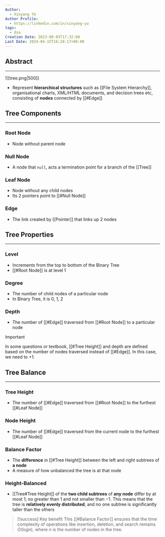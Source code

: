 ```yaml
---
Author:
  - Xinyang YU
Author Profile:
  - https://linkedin.com/in/xinyang-yu
tags:
  - dsa
Creation Date: 2023-09-03T17:32:00
Last Date: 2024-04-15T16:28:17+08:00
---
```

## Abstract
---
![[tree.png|500]]

- Represent **hierarchical structures** such as [[File System Hierarchy]], organisational charts, XML/HTML documents, and decision trees etc, consisting of **nodes** connected by [[#Edge]]


## Tree Components
---
### Root Node
- Node without parent node

### Null Node
- A node that `null`, acts a termination point for a branch of the [[Tree]]
### Leaf Node
- Node without any child nodes
- Its 2 pointers point to [[#Null Node]]
### Edge
- The link created by [[Pointer]] that links up 2 nodes


## Tree Properties
---

### Level
- Increments from the top to bottom of the Binary Tree
- [[#Root Node]] is at level 1
### Degree
- The number of child nodes of a particular node
- In Binary Tree, it is 0, 1, 2

### Depth
- The number of [[#Edge]] traversed from [[#Root Node]] to a particular node

> [!important]
> In some questions or textbook, [[#Tree Height]] and depth are defined based on the number of nodes traversed instead of [[#Edge]]. In this case, we need to +1.

## Tree Balance
---
### Tree Height
- The number of [[#Edge]] traversed from [[#Root Node]] to the furthest [[#Leaf Node]]
### Node Height
- The number of [[#Edge]] traversed from the current node to the furthest [[#Leaf Node]]

### Balance Factor
- The **difference** in [[#Tree Height]] between the left and right subtrees of **a node**
- A measure of how unbalanced the tree is at that node
### Height-Balanced
- [[Tree#Tree Height]] of the **two child subtrees** of **any node** differ by at most $1$; no greater than $1$ and not smaller than $-1$. This means that the tree is **relatively evenly distributed**, and no one subtree is significantly taller than the others

>[!success] Key benefit
> This [[#Balance Factor]] ensures that the time complexity of operations like insertion, deletion, and search remains $O(log n)$, where $n$ is the number of nodes in the tree.


